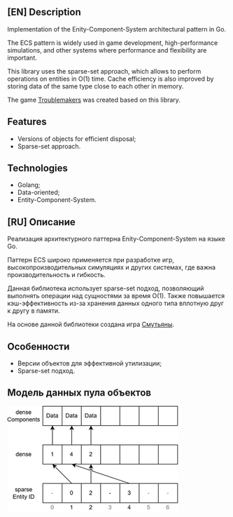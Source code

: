 ## [EN] Description
Implementation of the Enity-Component-System architectural pattern in Go.

The ECS pattern is widely used in game development, high-performance simulations, and other systems where performance and flexibility are important.

This library uses the sparse-set approach, which allows to perform operations on entities in O(1) time. Cache efficiency is also improved by storing data of the same type close to each other in memory.

The game [Troublemakers](https://github.com/Kanzu32/strategy-game) was created based on this library.

## Features
* Versions of objects for efficient disposal;
* Sparse-set approach.

## Technologies
* Golang;
* Data-oriented;
* Entity-Component-System.

## [RU] Описание
Реализация архитектурного паттерна Enity-Component-System на языке Go. 

Паттерн ECS широко применяется при разработке игр, высокопроизводительных симуляциях и других cистемах, где важна производительность и гибкость.

Данная библиотека использует sparse-set подход, позволяющий выполнять операции над сущностями за время O(1). Также повышается кэш-эффективность из-за хранения данных одного типа вплотную друг к другу в памяти.

На основе данной библиотеки создана игра [Смутьяны](https://github.com/Kanzu32/strategy-game).

## Особенности
* Версии объектов для эффективной утилизации;
* Sparse-set подход.

## Модель данных пула объектов
![](https://github.com/Kanzu32/go-ecs/blob/main/readme/go-ecs-1.png)
